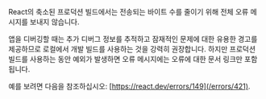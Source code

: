 <Intro>

React의 축소된 프로덕션 빌드에서는 전송되는 바이트 수를 줄이기 위해 전체 오류 메시지를 보내지 않습니다.

</Intro>


앱을 디버깅할 때는 추가 디버그 정보를 추적하고 잠재적인 문제에 대한 유용한 경고를 제공하므로 로컬에서 개발 빌드를 사용하는 것을 강력히 권장합니다. 하지만 프로덕션 빌드를 사용하는 동안 예외가 발생하면 오류 메시지에는 오류에 대한 문서 링크만 포함됩니다.

예를 보려면 다음을 참조하십시오: [https://react.dev/errors/149](/errors/421).